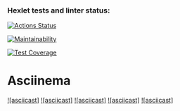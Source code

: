 ### Hexlet tests and linter status:

[![Actions Status](https://github.com/anagranfd/frontend-project-46/workflows/hexlet-check/badge.svg)](https://github.com/anagranfd/frontend-project-46/actions)

[![Maintainability](https://api.codeclimate.com/v1/badges/4a375d7ce855f2f92656/maintainability)](https://codeclimate.com/github/anagranfd/frontend-project-46/maintainability)

[![Test Coverage](https://api.codeclimate.com/v1/badges/4a375d7ce855f2f92656/test_coverage)](https://codeclimate.com/github/anagranfd/frontend-project-46/test_coverage)

# Asciinema

[![asciicast]](https://asciinema.org/a/kvb3guKZ2CxhPKB5XE1tAG7IJ)
[![asciicast]](https://asciinema.org/a/rHlTgDlnBLgbbbBWgGcWt6TE7)
[![asciicast]](https://asciinema.org/a/u6U9Huf5LFKhBvvn0NxJwAyEH)
[![asciicast]](https://asciinema.org/a/nAmc4MzdK47iFpXfAVetI8ZNf)
[![asciicast]](https://asciinema.org/a/45A2pigk2wMlhE3bGuMRNvCLw)
